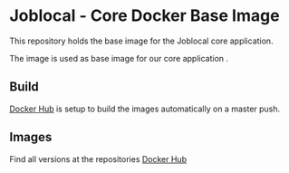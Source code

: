 # Joblocal - Core Docker Base Image

This repository holds the base image for the Joblocal core application.

The image is used as base image for our core application .

## Build

[Docker Hub](https://hub.docker.com) is setup to build the images automatically on a master push.

## Images

Find all versions at the repositories [Docker Hub](https://hub.docker.com/r/joblocal/core/)
